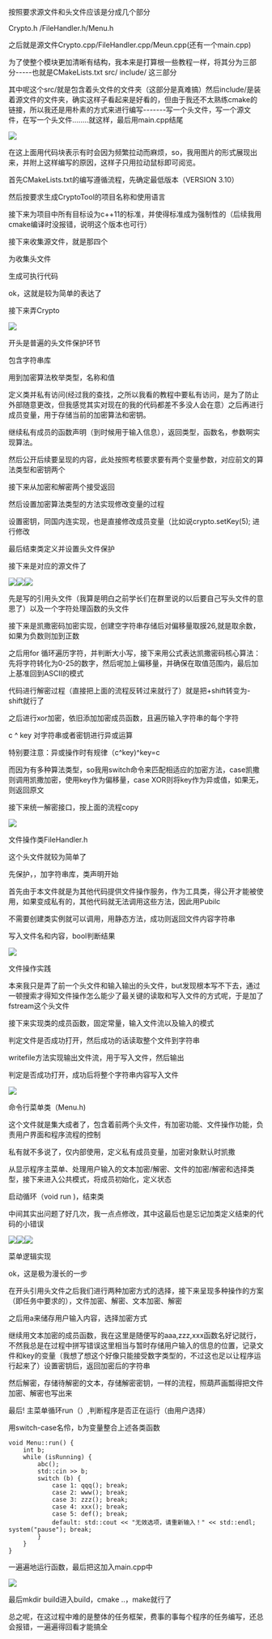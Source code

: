按照要求源文件和头文件应该是分成几个部分

Crypto.h /FileHandler.h/Menu.h

之后就是源文件Crypto.cpp/FileHandler.cpp/Meun.cpp(还有一个main.cpp)

为了使整个模块更加清晰有结构，我本来是打算根一些教程一样，将其分为三部分-----也就是CMakeLists.txt         src/     include/   这三部分

其中呢这个src/就是包含着头文件的文件夹（这部分是真难搞）然后include/是装着源文件的文件夹，确实这样子看起来是好看的，但由于我还不太熟练cmake的链接，所以我还是用朴素的方式来进行编写-------写一个头文件，写一个源文件，在写一个头文件........就这样，最后用main.cpp结尾

![](https://cdn.nlark.com/yuque/0/2025/jpeg/61445279/1760935334594-1b7d6fd9-8202-434d-bd5a-318671460dfb.jpeg)

在这上面用代码块表示有时会因为频繁拉动而麻烦，so，我用图片的形式展现出来，并附上这样编写的原因，这样子只用拉动鼠标即可阅览。

首先CMakeLists.txt的编写遵循流程，先确定最低版本（VERSION 3.10）

然后按要求生成CryptoTool的项目名称和使用语言

接下来为项目中所有目标设为c++11的标准，并使得标准成为强制性的（后续我用cmake编译时没报错，说明这个版本也可行）

接下来收集源文件，就是那四个

为收集头文件

生成可执行代码

ok，这就是较为简单的表达了

接下来弄Crypto

![](https://cdn.nlark.com/yuque/0/2025/jpeg/61445279/1760937504233-dde6a9d5-849e-43a8-b0c0-0f1fb26ad588.jpeg)

开头是普遍的头文件保护环节

包含字符串库

用到加密算法枚举类型，名称和值

定义类并私有访问(经过我的查找，之所以我看的教程中要私有访问，是为了防止外部随意更改，但我感觉其实对现在的我的代码都差不多没人会在意）之后再进行成员变量，用于存储当前的加密算法和密钥。

继续私有成员的函数声明（到时候用于输入信息），返回类型，函数名，参数啊实现算法。

然后公开后续要呈现的内容，此处按照考核要求要有两个变量参数，对应前文的算法类型和密钥两个

接下来从加密和解密两个接受返回

然后设置加密算法类型的方法实现修改变量的过程

设置密钥，同国内连实现，也是直接修改成员变量（比如说crypto.setKey(5);     进行修改

最后结束类定义并设置头文件保护



接下来是对应的源文件了

![](https://cdn.nlark.com/yuque/0/2025/jpeg/61445279/1760938482262-1b2b078f-bb4d-4eea-8a85-2c5fdeaff74d.jpeg)![](https://cdn.nlark.com/yuque/0/2025/jpeg/61445279/1760938481890-892bc363-00bc-4b35-8f61-270bcd9f4c1d.jpeg)![](https://cdn.nlark.com/yuque/0/2025/jpeg/61445279/1760938481248-d8c9ac28-68d3-4741-be9f-802f2b2b51f1.jpeg)

先是写的引用头文件（我算是明白之前学长们在群里说的以后要自己写头文件的意思了）以及一个字符处理函数的头文件

接下来是凯撒密码加密实现，创建空字符串存储后对偏移量取膜26,就是取余数，如果为负数则加到正数

之后用for 循环遍历字符，并判断大小写，接下来用公式表达凯撒密码核心算法：先将字符转化为0-25的数字，然后呢加上偏移量，并确保在取值范围内，最后加上基准回到ASCII的模式

代码进行解密过程（直接把上面的流程反转过来就行了）就是把+shift转变为-shift就行了

之后进行xor加密，依旧添加加密成员函数，且遍历输入字符串的每个字符

c ^ key 对字符串或者密钥进行异或运算

特别要注意：异或操作时有规律（c^key)^key=c



而因为有多种算法类型，so我用switch命令来匹配相适应的加密方法，case凯撒则调用凯撒加密，使用key作为偏移量，case  XOR则将key作为异或值，如果无，则返回原文

接下来统一解密接口，按上面的流程copy

![](https://cdn.nlark.com/yuque/0/2025/jpeg/61445279/1760950025427-359352a9-fda9-4348-8663-6482ed2fd834.jpeg)

文件操作类FileHandler.h

这个头文件就较为简单了

先保护，，加字符串库，类声明开始

首先由于本文件就是为其他代码提供文件操作服务，作为工具类，得公开才能被使用，如果变成私有的，其他代码就无法调用这些方法，因此用Pubilc

不需要创建类实例就可以调用，用静态方法，成功则返回文件内容字符串

写入文件名和内容，bool判断结果

![](https://cdn.nlark.com/yuque/0/2025/jpeg/61445279/1760950033262-23313488-34eb-45aa-afa6-d6080d4a0e96.jpeg)

文件操作实践

本来我只是弄了前一个头文件和输入输出的头文件，but发现根本写不下去，通过一顿搜索才得知文件操作怎么能少了最关键的读取和写入文件的方式呢，于是加了fstream这个头文件

接下来实现类的成员函数，固定常量，输入文件流以及输入的模式

判定文件是否成功打开，然后成功的话读取整个文件到字符串

writefile方法实现输出文件流，用于写入文件，然后输出

判定是否成功打开，成功后将整个字符串内容写入文件

![](https://cdn.nlark.com/yuque/0/2025/jpeg/61445279/1760955635668-c208173d-0859-4f5a-90d7-588c38f8e7ab.jpeg)

命令行菜单类（Menu.h)

这个文件就是集大成者了，包含着前两个头文件，有加密功能、文件操作功能，负责用户界面和程序流程的控制

私有就不多说了，仅内部使用，定义私有成员变量，加密对象默认时凯撒

从显示程序主菜单、处理用户输入的文本加密/解密、文件的加密/解密和选择类型，接下来进入公共模式，将成员初始化，定义状态

启动循环（void run )，结束类

中间其实出问题了好几次，我一点点修改，其中这最后也是忘记加类定义结束的代码的小错误

![](https://cdn.nlark.com/yuque/0/2025/jpeg/61445279/1760955653666-6af3e349-c689-4640-96db-959753962bdf.jpeg)![](https://cdn.nlark.com/yuque/0/2025/jpeg/61445279/1760955656467-80440b46-0d56-4801-b604-c94ab3409606.jpeg)![](https://cdn.nlark.com/yuque/0/2025/jpeg/61445279/1760955659859-7c8d6de1-b662-4959-9f04-66b787c5752c.jpeg)

菜单逻辑实现

ok，这是极为漫长的一步

在开头引用头文件之后我们进行两种加密方式的选择，接下来呈现多种操作的方案（即任务中要求的），文件加密、解密、文本加密、解密

之后用a来储存用户输入内容，选择加密方式

继续用文本加密的成员函数，我在这里是随便写的aaa,zzz,xxx函数名好记就行，不然我总是在过程中拼写错误这里相当与暂时存储用户输入的信息的位置，记录文件和key的变量（我想了想这个好像只能接受数字类型的，不过这也足以让程序运行起来了）设置密钥后，返回加密后的字符串

然后解密，存储待解密的文本，存储解密密钥，一样的流程，照葫芦画瓢得把文件加密、解密也写出来

最后!   主菜单循环run（）,判断程序是否正在运行（由用户选择）

用switch-case名伶，b为变量整合上述各类函数

```plain
void Menu::run() {
    int b;
    while (isRunning) {
        abc();
        std::cin >> b;
        switch (b) {
            case 1: qqq(); break;
            case 2: www(); break;
            case 3: zzz(); break;
            case 4: xxx(); break;
            case 5: def(); break;
            default: std::cout << "无效选项，请重新输入！" << std::endl; system("pause"); break;
        }
    }
}
```

一遍遍地运行函数，最后把这加入main.cpp中

![](https://cdn.nlark.com/yuque/0/2025/jpeg/61445279/1760955663160-df3b0148-8950-4caf-a802-8b88d3f3aaaf.jpeg)

最后mkdir build进入build，cmake ..，make就行了

总之呢，在这过程中难的是整体的任务框架，费事的事每个程序的任务编写，还总会报错，一遍遍得回看才能搞全











